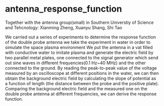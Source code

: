 # antenna_response_function
Together with the antenna group(small) in Southern Universtiy of Science and Tehcnology: Xianming Zheng, Xuanyu Shang, Shi Tao

We carried out a series of experiments to determine the response function of the double probe antenna
we take the experiment in water in order to simulate the space plasma environment
We put the antenna in a vat filled with conductive water to imitate plasma and generate the electric field by two parallel metal plates, one connected to the signal generator which send out sine waves in different frequencies(0.1 Hz~40 MHz) and the other connected to the ground. By reading the peak-to-peak value of the voltage measured by an oscilloscope at different positions in the water, we can then obtain the background electric field by calculating the slope of potential as a function of length (the distance between the probe and the positive plate). Comparing the background electric field and the measured one on the double probe antenna at different frequencies, we can derive the response function. 


